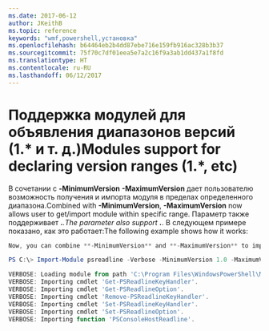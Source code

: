 ```yaml
---
ms.date: 2017-06-12
author: JKeithB
ms.topic: reference
keywords: "wmf,powershell,установка"
ms.openlocfilehash: b64464eb2b4dd87ebe716e159fb916ac328b3b37
ms.sourcegitcommit: 75f70c7df01eea5e7a2c16f9a3ab1dd437a1f8fd
ms.translationtype: HT
ms.contentlocale: ru-RU
ms.lasthandoff: 06/12/2017
---
```

# <a name="modules-support-for-declaring-version-ranges-1-etc"></a><span data-ttu-id="1161c-102">Поддержка модулей для объявления диапазонов версий (1.* и т. д.)</span><span class="sxs-lookup"><span data-stu-id="1161c-102">Modules support for declaring version ranges (1.*, etc)</span></span>
<span data-ttu-id="1161c-103">В сочетании с **-MinimumVersion** **-MaximumVersion** дает пользователю возможность получения и импорта модуля в пределах определенного диапазона.</span><span class="sxs-lookup"><span data-stu-id="1161c-103">Combined with **-MinimumVersion**, **-MaximumVersion** now allows user to get/import module within specific range.</span></span> <span data-ttu-id="1161c-104">Параметр также поддерживает **.***.</span><span class="sxs-lookup"><span data-stu-id="1161c-104">The parameter also support **.***.</span></span> <span data-ttu-id="1161c-105">В следующем примере показано, как это работает:</span><span class="sxs-lookup"><span data-stu-id="1161c-105">The following example shows how it works:</span></span>

```PowerShell
Now, you can combine **-MinimumVersion** and **-MaximumVersion** to import module within specific range:

PS C:\> Import-Module psreadline -Verbose -MinimumVersion 1.0 -MaximumVersion 1.2.*

VERBOSE: Loading module from path 'C:\Program Files\WindowsPowerShell\Modules\psreadline\1.1\psreadline.psd1'.
VERBOSE: Importing cmdlet 'Get-PSReadlineKeyHandler'.
VERBOSE: Importing cmdlet 'Get-PSReadlineOption'.
VERBOSE: Importing cmdlet 'Remove-PSReadlineKeyHandler'.
VERBOSE: Importing cmdlet 'Set-PSReadlineKeyHandler'.
VERBOSE: Importing cmdlet 'Set-PSReadlineOption'.
VERBOSE: Importing function 'PSConsoleHostReadline'.
```

